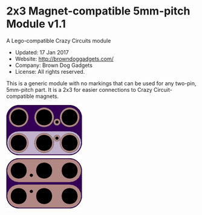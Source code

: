 <!--- start title --->
# 2x3 Magnet-compatible 5mm-pitch Module v1.1
A Lego-compatible Crazy Circuits module

- Updated: 17 Jan 2017
- Website: http://browndoggadgets.com/
- Company: Brown Dog Gadgets
- License: All rights reserved.

<!--- end title --->
This is a generic module with no markings that can be used for any two-pin, 5mm-pitch part. It is a 2x3 for easier connections to Crazy Circuit-compatible magnets.

![Gerber Preview](preview.png)

